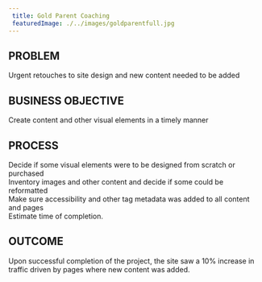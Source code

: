 ```yaml
---
 title: Gold Parent Coaching
 featuredImage: ./../images/goldparentfull.jpg
---
```

## PROBLEM
Urgent retouches to site design and new content needed to be added

## BUSINESS OBJECTIVE
Create content and other visual elements in a timely manner

## PROCESS
Decide if some visual elements were to be designed from scratch or purchased<br />
Inventory images and other content and decide if some could be reformatted<br />
Make sure accessibility and other tag metadata was added to all content and pages<br />
Estimate time of completion.
<br />
## OUTCOME
Upon successful completion of the project, the site saw a 10% increase in traffic driven by pages where new content was added.